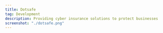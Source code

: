 ```yaml
---
title: Dotsafe
tag: Development
description: Providing cyber insurance solutions to protect businesses from data breaches, ransomware, and cyber threats.
screenshot: "./dotsafe.png"
---
```

